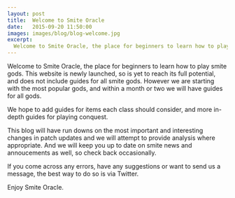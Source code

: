 ```yaml
---
layout: post
title:  Welcome to Smite Oracle
date:   2015-09-20 11:50:00
images: images/blog/blog-welcome.jpg
excerpt:
  Welcome to Smite Oracle, the place for beginners to learn how to play smite gods. This website is newly launched, so is yet to reach its full potential, and does not include guides for all smite gods.
---
```


Welcome to Smite Oracle, the place for beginners to learn how to play smite gods. This website is newly launched, so is yet to reach its full potential, and does not include guides for all smite gods. However we are starting with the most popular gods, and within a month or two we will have guides for all gods.

We hope to add guides for items each class should consider, and more in-depth guides for playing conquest.

This blog will have run downs on the most important and interesting changes in patch updates and we will attempt to provide analysis where appropriate. And we will keep you up to date on smite news and annoucements as well, so check back occasionally.

If you come across any errors, have any suggestions or want to send us a message, the best way to do so is via Twitter.

Enjoy Smite Oracle.